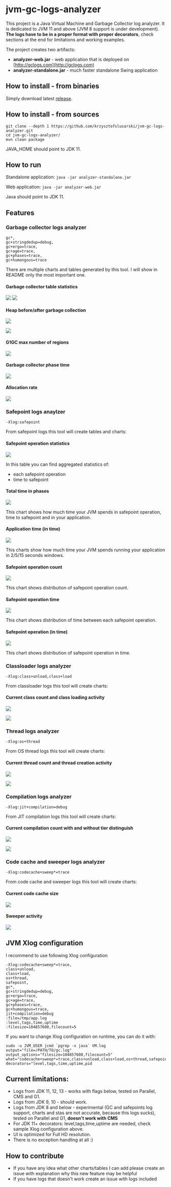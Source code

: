 # jvm-gc-logs-analyzer

This project is a Java Virtual Machine and Garbage Collector log analyzer. It is dedicated to JVM 11 and above (JVM 8 support is under development).
**The logs have to be in a proper format with proper decorators**, check sections at
the end for limitations and working examples.

The project creates two artifacts:
* **analyzer-web.jar** - web application that is deployed on [http://gclogs.com](http://gclogs.com)
* **analyzer-standalone.jar** - much faster standalone Swing application 

## How to install - from binaries

Simply download latest [release](https://github.com/krzysztofslusarski/jvm-gc-logs-analyzer/releases).

## How to install - from sources

```shell script
git clone --depth 1 https://github.com/krzysztofslusarski/jvm-gc-logs-analyzer.git
cd jvm-gc-logs-analyzer/
mvn clean package
```

JAVA_HOME should point to JDK 11. 

## How to run

Standalone application: ```java -jar analyzer-standalone.jar```

Web application: ```java -jar analyzer-web.jar```

Java should point to JDK 11.

## Features

### Garbage collector logs analyzer

```
gc*,
gc+stringdedup=debug,
gc+ergo=trace,
gc+age=trace,
gc+phases=trace,
gc+humongous=trace
```

There are multiple charts and tables generated by this tool. I will show in README only the most important one.

#### Garbage collector table statistics

![](images/gc1.png)
![](images/gc2.png)

#### Heap before/after garbage collection

![](images/gc7.png)

![](images/gc3.png)

#### G1GC max number of regions

![](images/gc4.png)

#### Garbage collector phase time

![](images/gc5.png)

#### Allocation rate

![](images/gc6.png)

### Safepoint logs anaylzer

```
-Xlog:safepoint
``` 

From safepoint logs this tool will create tables and charts:

#### Safepoint operation statistics

![](images/so1.png)

In this table you can find aggregated statistics of:
* each safepoint operation
* time to safepoint

#### Total time in phases

![](images/so2.png)

This chart shows how much time your JVM spends in safepoint operation, time to safepoint and in your application.

#### Application time (in time)

![](images/so3.png)

This charts show how much time your JVM spends running your application in 2/5/15 seconds windows.

#### Safepoint operation count

![](images/so4.png)

This chart shows distribution of safepoint operation count.

#### Safepoint operation time

![](images/so5.png)

This chart shows distribution of time between each safepoint operation.

#### Safepoint operation (in time)

![](images/so6.png)

This chart shows distribution of safepoint operation in time.

### Classloader logs analyzer

```
-Xlog:class+unload,class+load
``` 

From classloader logs this tool will create charts:

#### Current class count and class loading activity

![](images/cl1.png)

![](images/cl2.png)

### Thread logs analyzer

```
-Xlog:os+thread
```

From OS thread logs this tool will create charts:

#### Current thread count and thread creation activity

![](images/th1.png)

![](images/th2.png)

### Compilation logs analyzer

```
-Xlog:jit+compilation=debug
```

From JIT compilation logs this tool will create charts:

#### Current compilation count with and without tier distinguish

![](images/jit1.png)

![](images/jit2.png)

### Code cache and sweeper logs analyzer

```
-Xlog:codecache+sweep*=trace
```

From code cache and sweeper logs this tool will create charts:

#### Current code cache size

![](images/cc1.png)

#### Sweeper activity

![](images/cc2.png)


## JVM Xlog configuration

I recommend to use following Xlog configuration
```
-Xlog:codecache+sweep*=trace,
class+unload,
class+load,
os+thread,
safepoint,
gc*,
gc+stringdedup=debug,
gc+ergo=trace,
gc+age=trace,
gc+phases=trace,
gc+humongous=trace,
jit+compilation=debug
:file=/tmp/app.log
:level,tags,time,uptime
:filesize=104857600,filecount=5
```

If you want to change Xlog configuration on runtime, you can do it with:
```
sudo -u JVM_USER jcmd `pgrep -x java` VM.log
output="file=/PATH/TO/gc.log"
output_options="filesize=104857600,filecount=5"
what="codecache+sweep*=trace,class+unload,class+load,os+thread,safepoint,gc*,gc+stringdedup=debug,gc+ergo=trace,gc+age=trace,gc+phases=trace,gc+humongous=trace,jit+compilation=debug"
decorators="level,tags,time,uptime,pid
```

## Current limitations:

* Logs from JDK 11, 12, 13 - works with flags below, tested on Parallel, CMS and G1.
* Logs from JDK 9, 10 - should work.
* Logs from JDK 8 and below - experimental (GC and safepoints log support, charts and stas are not accurate, because this logs sucks), 
  tested on Parallel and G1, **doesn't work with CMS**
* For JDK 11+ decorators: level,tags,time,uptime are needed, check sample Xlog configuration above.
* UI is optimized for Full HD resolution.
* There is no exception handling at all :) 

## How to contribute

* If you have any idea what other charts/tables I can add please create an issue with explanation why this new feature may be helpful
* If you have logs that doesn't work create an issue with logs included
